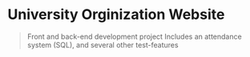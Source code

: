 # University Orginization Website

> Front and back-end development project
> Includes an attendance system (SQL), and several other test-features
